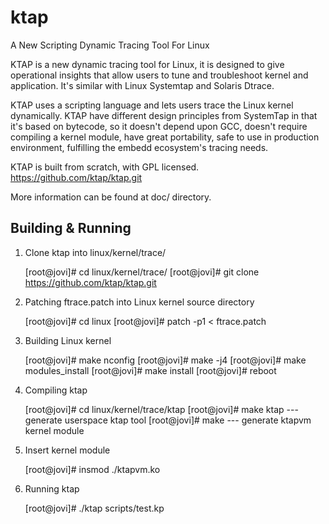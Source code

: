 ktap
====

A New Scripting Dynamic Tracing Tool For Linux

KTAP is a new dynamic tracing tool for Linux,
it is designed to give operational insights that allow users to
tune and troubleshoot kernel and application.
It's similar with Linux Systemtap and Solaris Dtrace.

KTAP uses a scripting language and lets users trace the Linux kernel dynamically.
KTAP have different design principles from SystemTap in that it's based on bytecode,
so it doesn't depend upon GCC, doesn't require compiling a kernel module,
have great portability, safe to use in production environment,
fulfilling the embedd ecosystem's tracing needs.

KTAP is built from scratch, with GPL licensed.  
https://github.com/ktap/ktap.git

More information can be found at doc/ directory.

Building & Running
------------------

1) Clone ktap into linux/kernel/trace/  

	[root@jovi]# cd linux/kernel/trace/
	[root@jovi]# git clone https://github.com/ktap/ktap.git

2) Patching ftrace.patch into Linux kernel source directory  

	[root@jovi]# cd linux
	[root@jovi]# patch -p1 < ftrace.patch

3) Building Linux kernel  

	[root@jovi]# make nconfig
	[root@jovi]# make -j4
	[root@jovi]# make modules_install
	[root@jovi]# make install
	[root@jovi]# reboot

4) Compiling ktap  

	[root@jovi]# cd linux/kernel/trace/ktap
	[root@jovi]# make ktap	--- generate userspace ktap tool
	[root@jovi]# make	--- generate ktapvm kernel module

5) Insert kernel module  

	[root@jovi]# insmod ./ktapvm.ko

6) Running ktap  

	[root@jovi]# ./ktap scripts/test.kp



